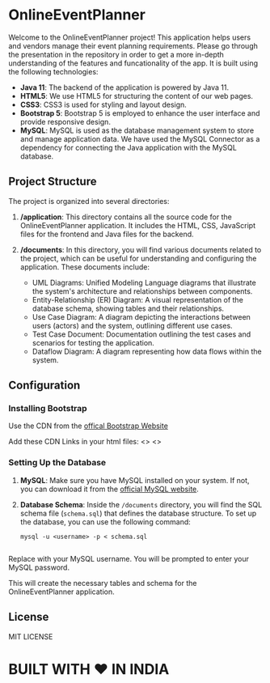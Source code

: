 # OnlineEventPlanner

Welcome to the OnlineEventPlanner project! This application helps users and vendors manage their event planning requirements. Please go through the presentation in the repository in order to get a more in-depth understanding of the features and funcationality of the app. It is built using the following technologies:

- **Java 11**: The backend of the application is powered by Java 11.
- **HTML5**: We use HTML5 for structuring the content of our web pages.
- **CSS3**: CSS3 is used for styling and layout design.
- **Bootstrap 5**: Bootstrap 5 is employed to enhance the user interface and provide responsive design.
- **MySQL**: MySQL is used as the database management system to store and manage application data. We have used the MySQL Connector as a dependency for connecting the Java application with the MySQL database.

## Project Structure

The project is organized into several directories:

1. **/application**: This directory contains all the source code for the OnlineEventPlanner application. It includes the HTML, CSS, JavaScript files for the frontend and Java files for the backend.

2. **/documents**: In this directory, you will find various documents related to the project, which can be useful for understanding and configuring the application. These documents include:

   - UML Diagrams: Unified Modeling Language diagrams that illustrate the system's architecture and relationships between components.
   - Entity-Relationship (ER) Diagram: A visual representation of the database schema, showing tables and their relationships.
   - Use Case Diagram: A diagram depicting the interactions between users (actors) and the system, outlining different use cases.
   - Test Case Document: Documentation outlining the test cases and scenarios for testing the application.
   - Dataflow Diagram: A diagram representing how data flows within the system.

## Configuration

### Installing Bootstrap 

Use the CDN from the [offical Bootstrap Website](https://getbootstrap.com/docs/5.0/getting-started/download/) 

Add these CDN Links in your html files:
<<link href="https://cdn.jsdelivr.net/npm/bootstrap@5.0.2/dist/css/bootstrap.min.css" rel="stylesheet" integrity="sha384-EVSTQN3/azprG1Anm3QDgpJLIm9Nao0Yz1ztcQTwFspd3yD65VohhpuuCOmLASjC" crossorigin="anonymous">>
<<script src="https://cdn.jsdelivr.net/npm/bootstrap@5.0.2/dist/js/bootstrap.bundle.min.js" integrity="sha384-MrcW6ZMFYlzcLA8Nl+NtUVF0sA7MsXsP1UyJoMp4YLEuNSfAP+JcXn/tWtIaxVXM" crossorigin="anonymous"></script>>



### Setting Up the Database

1. **MySQL**: Make sure you have MySQL installed on your system. If not, you can download it from the [official MySQL website](https://dev.mysql.com/downloads/).

2. **Database Schema**: Inside the `/documents` directory, you will find the SQL schema file (`schema.sql`) that defines the database structure. To set up the database, you can use the following command:

   ```shell
   mysql -u <username> -p < schema.sql


Replace <username> with your MySQL username. You will be prompted to enter your MySQL password.

This will create the necessary tables and schema for the OnlineEventPlanner application.

## License

MIT LICENSE


# BUILT WITH ❤️ IN INDIA


